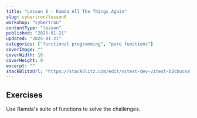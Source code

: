 ```yaml
---
title: "Lesson 6 - Ramda All The Things Again"
slug: cybertron/lesson6
workshop: "cybertron"
contentType: "lesson"
published: "2025-01-21"
updated: "2025-01-21"
categories: ["functional programming", "pure functions"]
coverImage: ""
coverWidth: 16
coverHeight: 9
excerpt: ""
stackBlitzUrl: "https://stackblitz.com/edit/vitest-dev-vitest-b2cbucsa?embed=1&file=src%2Flevel6.ts&hideExplorer=1&hideNavigation=1&view=editor"
---
```


## Exercises

Use Ramda's suite of functions to solve the challenges.




